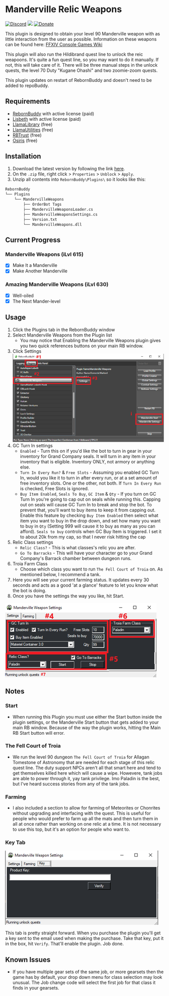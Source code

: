 # Manderville Relic Weapons

[![Discord][3]][4]
[![](https://img.shields.io/static/v1?label=Sponsor&message=%E2%9D%A4&logo=GitHub&color=%23fe8e86)](https://github.com/sponsors/domesticwarlord86)
[![Donate][5]][6]

This plugin is designed to obtain your level 90 Manderville weapon with as little interaction from the user as possible. Information on these weapons can be found here: [FFXIV Console Games Wiki](https://ffxiv.consolegameswiki.com/wiki/Manderville_Weapons)

This plugin will also run the Hildibrand quest line to unlock the reic weapoons. It's quite a fun quest line, so you may want to do it manually. If not, this will take care of it. There will be three manual steps in the unlock quests, the level 70 Duty "Kugane Ohashi" and two zoomie-zoom quests.

This plugin updates on restart of RebornBuddy and doesn't need to be added to repoBuddy.
## Requirements

- [RebornBuddy][7] with active license (paid)
- [Lisbeth][9] with active license (paid)
- [LlamaLibrary][10] (free)
- [LlamaUtilities](https://github.com/nt153133/LlamaUtilities) (free)
- [RBTrust](https://github.com/LlamaMagic/RBtrust) (free)
- [Osiris](https://github.com/domesticwarlord86/PandaPlugins) (free)

## Installation

1. Download the latest version by following the link [here](https://sts.llamamagic.net/MandervilleWeapons/MandervilleWeapons.zip).
2. On the `.zip` file, right click > `Properties` > `Unblock` > `Apply`.
3. Unzip all contents into `RebornBuddy\Plugins\` so it looks like this:

```
RebornBuddy
└── Plugins
    └── MandervilleWeapons
        ├── OrderBot Tags
        ├── MandervilleWeaponsLoader.cs
        ├── MandervilleWeaponsSettings.cs
        ├── Version.txt
        └── MandervilleWeapons.dll
```

## Current Progress

### Manderville Weapons (iLvl 615)
- [x] Make It a Manderville
- [x] Make Another Manderville

### Amazing Manderville Weapons (iLvl 630)
- [x] Well-oiled
- [x] The Next Mander-level

## Usage

1. Click the Plugins tab in the RebornBuddy window
2. Select Manderville Weapons from the Plugin list
    * You may notice that Enabling the Manderville Weapons plugin gives you two quick references buttons on your main RB window.
3. Click Settings
![](../../img/Manderville1.png)
4. GC Turn In settings
    * `Enabled` - Turn this on if you'd like the bot to turn in gear in your inventory for Grand Company seals. It will turn in any item in your inventory that is eligible. Inventory ONLY, not armory or anything else.
    * `Turn In Every Run?` & `Free Slots` - Assuming you enabled GC Turn In, would you like it to turn in after every run, or at a set amount of free inventory slots. One or the other, not both. If `Turn In Every Run` is checked, Free Slots is ignored.
    * `Buy Item Enabled`, `Seals To Buy`, `GC Item` & `Qty` - If you turn on GC Turn In you're going to cap out on seals while running this. Capping out on seals will cause GC Turn In to break and stop the bot. To prevent that, you'll want to buy items to keep it from capping out. Enable this feature by checking `Buy Item Enabled` then select what item you want to buy in the drop down, and set how many you want to buy in `Qty` (Setting 999 will cause it to buy as many as you can afford). `Seals to buy` controls when GC Buy Item is triggered. I set it to about 20k from my cap, so that I never risk hitting the cap
5. Relic Class settings
    * `Relic Class?` - This is what classes's relic you are after.
    * `Go To Barracks` - This will have your character go to your Grand Company's Barrack chamber between dungeon runs.
6. Troia Farm Class
    * Choose which class you want to run `The Fell Court of Troia` on. As mentioned below, I recommend a tank.
7. Here you will see your current farming status. It updates every 30 seconds and acts as a good 'at a glance' feature to let you know what the bot is doing.
8. Once you have the settings the way you like, hit Start.

![](../../img/Manderville2.png)

## Notes
### Start

- When running this Plugin you must use either the Start button inside the plugin settings, or the Manderville Start button that gets added to your main RB window. Because of the way the plugin works, hitting the Main RB Start button will error.
### The Fell Court of Troia

- We run the level 90 dungeon `The Fell Court of Troia` for Allagan Tomestone of Astronomy that are needed for each stage of this relic quest line. The duty support NPCs aren't all that smart here and tend to get themselves killed here which will cause a wipe. Howevere, tank jobs are able to power through it, yay tank privilege. Imo Paladin is the best, but I've heard success stories from any of the tank jobs.

### Farming

- I also included a section to allow for farming of Meteorites or Chonrites without upgrading and interfacing with the quest. This is useful for people who would prefer to farm up all the mats and then turn them in all at once rather than working on one relic at a time. It is not necessary to use this top, but it's an option for people who want to.

### Key Tab
![](../../img/Manderville3.png)

This tab is pretty straight forward. When you purchase the plugin you'll get a key sent to the email used when making the purchase. Take that key, put it in the box, hit `Verify`. That'll enable the plugin. Job done.

## Known Issues

- If you have multiple gear sets of the same job, or more gearsets then the game has by default, your drop down menu for class selection may look unusual. The Job change code will select the first job for that class it finds in your gearsets.



[3]: https://img.shields.io/badge/Discord-7389D8?logo=discord&logoColor=ffffff&labelColor=6A7EC2
[4]: https://discord.gg/CucSWEhJSZ "Discord"
[5]: https://shields.io/badge/-Buy%20me%20a%20coffee-FF5E5B?logo=kofi&logoColor=ffffff&labelColor=FF5E5B
[6]: https://ko-fi.com/domesticwarlord86 "Donate via Ko-Fi"
[7]: https://www.rebornbuddy.com/ "RebornBuddy"
[8]: https://github.com/LlamaMagic/ExBuddy "ExBuddy"
[9]: https://www.siune.io/ "Lisbeth"
[10]: https://github.com/nt153133/__LlamaLibrary "LlamaLibrary"
[11]: https://discord.gg/rDsFbKr "Magitek Discord"
[12]: https://github.com/Zimgineering/repoBuddy "RepoBuddy"